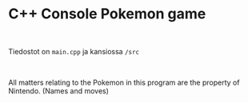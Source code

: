 # C++ Console Pokemon game

<br />

Tiedostot on `main.cpp` ja kansiossa `/src`

<br />

All matters relating to the Pokemon in this program are the property of Nintendo. (Names and moves)
